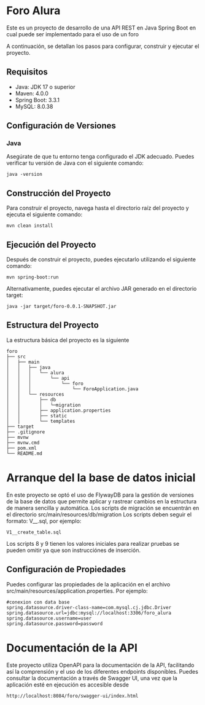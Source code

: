 # Foro Alura
Este es un proyecto de desarrollo de una API REST en Java Spring Boot en cual puede ser implementado para el uso de un foro

A continuación, se detallan los pasos para configurar, construir y ejecutar el proyecto.

## Requisitos

- Java: JDK 17 o superior
- Maven: 4.0.0
- Spring Boot: 3.3.1
- MySQL: 8.0.38

## Configuración de Versiones

### Java

Asegúrate de que tu entorno tenga configurado el JDK adecuado. Puedes verificar tu versión de Java con el siguiente comando:
```
java -version
```
## Construcción del Proyecto
Para construir el proyecto, navega hasta el directorio raíz del proyecto y ejecuta el siguiente comando:
```
mvn clean install
```

## Ejecución del Proyecto
Después de construir el proyecto, puedes ejecutarlo utilizando el siguiente comando:
```
mvn spring-boot:run
```

Alternativamente, puedes ejecutar el archivo JAR generado en el directorio target:
```
java -jar target/foro-0.0.1-SNAPSHOT.jar
```

## Estructura del Proyecto
La estructura básica del proyecto es la siguiente
```
foro
├── src
│   ├── main
│   │   ├── java
│   │   │   └── alura
│   │   │       └── api
│   │   │           └── foro
│   │   │               └── ForoApplication.java
│   │   └── resources
│   │       ├── db
│   │       │   └─migration
│   │       ├── application.properties
│   │       ├── static
│   │       └── templates
├── target
├── .gitignore
├── mvnw
├── mvnw.cmd
├── pom.xml
└── README.md
```

# Arranque del la base de datos inicial
En este proyecto se optó el uso de FlywayDB para la gestión de versiones de la base de datos que permite aplicar y rastrear cambios en la estructura de manera sencilla y automática. Los scripts de migración se encuentrán en el directorio src/main/resources/db/migration Los scripts deben seguir el formato:
V<version>__<description>.sql, por ejemplo:
```
V1__create_table.sql
```
Los scripts 8 y 9 tienen los valores iniciales para realizar pruebas se pueden omitir ya que son instrucciónes de inserción.

## Configuración de Propiedades
Puedes configurar las propiedades de la aplicación en el archivo src/main/resources/application.properties. Por ejemplo:
```
#conexion con data base
spring.datasource.driver-class-name=com.mysql.cj.jdbc.Driver
spring.datasource.url=jdbc:mysql://localhost:3306/foro_alura
spring.datasource.username=user
spring.datasource.password=password
```

# Documentación de la API

Este proyecto utiliza OpenAPI para la documentación de la API, facilitando así la comprensión y el uso de los diferentes endpoints disponibles.
Puedes consultar la documentación a través de Swagger UI, una vez que la aplicación esté en ejecución es accesible desde
```
http://localhost:8084/foro/swagger-ui/index.html
```
